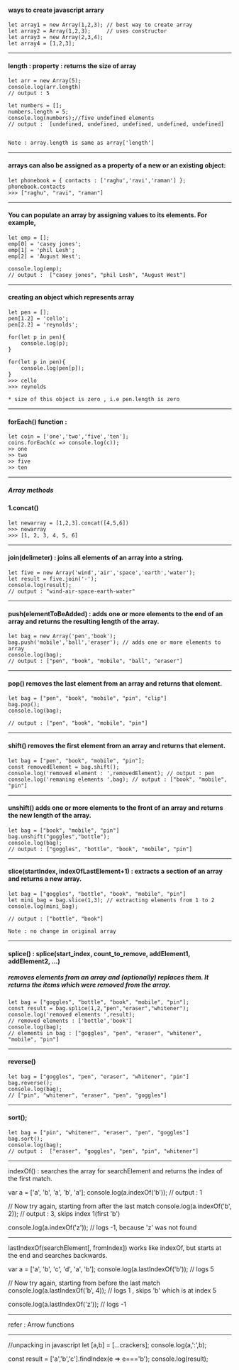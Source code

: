 #### ways to create javascript arrary

	let array1 = new Array(1,2,3); // best way to create array
	let array2 = Array(1,2,3);     // uses constructor
	let array3 = new Array(2,3,4);
	let array4 = [1,2,3];

---


#### length : property : returns the size of array

	let arr = new Array(5);
	console.log(arr.length)
	// output : 5

	let numbers = [];
	numbers.length = 5;
	console.log(numbers);//five undefined elements
	// output :  [undefined, undefined, undefined, undefined, undefined]


	Note : array.length is same as array['length']

---

#### arrays can also be assigned as a property of a new or an existing object:
 
	let phonebook = { contacts : ['raghu','ravi','raman'] };
	phonebook.contacts
	>>> ["raghu", "ravi", "raman"]


---

#### You can populate an array by assigning values to its elements. For example,

	let emp = [];
	emp[0] = 'casey jones';
	emp[1] = 'phil Lesh';
	emp[2] = 'August West';

	console.log(emp);
	// output :  ["casey jones", "phil Lesh", "August West"]


---


#### creating an object which represents array

	let pen = [];
	pen[1.2] = 'cello';
	pen[2.2] = 'reynolds';

	for(let p in pen){
		console.log(p);
	}

	for(let p in pen){
		console.log(pen[p]);
	}
	>>> cello
	>>> reynolds

	* size of this object is zero , i.e pen.length is zero

---

#### forEach() function : 

	let coin = ['one','two','five','ten'];
	coins.forEach(c => console.log(c));
	>> one
	>> two
	>> five
	>> ten

---

##### Array methods 

#### 1.concat() 

	let newarray = [1,2,3].concat([4,5,6])
	>>> newarray
	>>> [1, 2, 3, 4, 5, 6]

---


#### join(delimeter) : joins all elements of an array into a string.

	let five = new Array('wind','air','space','earth','water');
	let result = five.join('-');
	console.log(result);
	// output : "wind-air-space-earth-water"


---

#### push(elementToBeAdded) : adds one or more elements to the end of an array and returns the resulting length of the array.

	let bag = new Array('pen','book');
	bag.push('mobile','ball','eraser'); // adds one or more elements to array      
	console.log(bag);
	// output : ["pen", "book", "mobile", "ball", "eraser"]

---

#### pop() removes the last element from an array and returns that element.


	let bag = ["pen", "book", "mobile", "pin", "clip"]
	bag.pop();
	console.log(bag);
	
	// output : ["pen", "book", "mobile", "pin"]

--- 

#### shift() removes the first element from an array and returns that element.

	
	let bag = ["pen", "book", "mobile", "pin"];
	const removedElement = bag.shift();
	console.log('removed element : ',removedElement); // output : pen
	console.log('remaning elements ',bag); // output : ["book", "mobile", "pin"]



---


#### unshift() adds one or more elements to the front of an array and returns the new length of the array.

	let bag = ["book", "mobile", "pin"]
	bag.unshift("goggles","bottle");
	console.log(bag);
	// output : ["goggles", "bottle", "book", "mobile", "pin"]


---

#### slice(startIndex, indexOfLastElement+1) : extracts a section of an array and returns a new array.

	let bag = ["goggles", "bottle", "book", "mobile", "pin"]
	let mini_bag = bag.slice(1,3); // extracting elements from 1 to 2
	console.log(mini_bag);
	
	// output : ["bottle", "book"]

	Note : no change in original array


---

#### splice() : splice(start_index, count_to_remove, addElement1, addElement2, ...) 
##### removes elements from an array and (optionally) replaces them. It returns the items which were removed from the array.


	let bag = ["goggles", "bottle", "book", "mobile", "pin"];
	const result = bag.splice(1,2,"pen","eraser","whitener");
	console.log('removed elements ',result);
	// removed elements : ['bottle','book']
	console.log(bag);
	// elements in bag : ["goggles", "pen", "eraser", "whitener", "mobile", "pin"]


---

#### reverse()

	let bag = ["goggles", "pen", "eraser", "whitener", "pin"]
	bag.reverse();
	console.log(bag);
	// ["pin", "whitener", "eraser", "pen", "goggles"]


---

#### sort();

	let bag = ["pin", "whitener", "eraser", "pen", "goggles"]
	bag.sort();
	console.log(bag);
	// output :  ["eraser", "goggles", "pen", "pin", "whitener"]


---

indexOf() : searches the array for searchElement and returns the index of the first match.


var a = ['a', 'b', 'a', 'b', 'a'];
console.log(a.indexOf('b')); // output :  1

// Now try again, starting from after the last match
console.log(a.indexOf('b', 2)); // output :  3, skips index 1(first 'b')

console.log(a.indexOf('z')); // logs -1, because 'z' was not found


********************************************************************************************************************

lastIndexOf(searchElement[, fromIndex]) works like indexOf, but starts at the end and searches backwards.

var a = ['a', 'b', 'c', 'd', 'a', 'b'];
console.log(a.lastIndexOf('b')); // logs 5

// Now try again, starting from before the last match
console.log(a.lastIndexOf('b', 4)); // logs 1 , skips 'b' which is at index 5

console.log(a.lastIndexOf('z')); // logs -1


********************************************************************************************************************
refer : Arrow functions


********************************************************************************************************************


//unpacking in javascript
let [a,b] = [...crackers];
console.log(a,':',b);



const result = ['a','b','c'].findIndex(e => e==='b');
console.log(result);
